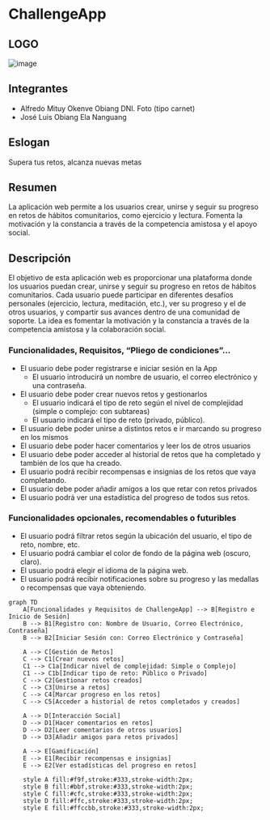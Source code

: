 # ChallengeApp  

## LOGO  

![image](https://github.com/user-attachments/assets/d99554f7-2360-437f-8d73-f2f74b2d8a85)

## Integrantes  

- Alfredo Mituy Okenve Obiang DNI. Foto (tipo carnet)
- José Luis Obiang Ela Nanguang
  
## Eslogan  

Supera tus retos, alcanza nuevas metas

## Resumen  

La aplicación web permite a los usuarios crear, unirse y seguir su progreso en retos de hábitos comunitarios, como ejercicio y lectura. Fomenta la motivación y la constancia a través de la competencia amistosa y el apoyo social.  

## Descripción   

El objetivo de esta aplicación web es proporcionar una plataforma donde los usuarios puedan crear, unirse y seguir su progreso en retos de hábitos comunitarios. Cada usuario puede participar en diferentes desafíos personales (ejercicio, lectura, meditación, etc.), ver su progreso y el de otros usuarios, y compartir sus avances dentro de una comunidad de soporte. La idea es fomentar la motivación y la constancia a través de la competencia amistosa y la colaboración social.
### Funcionalidades, Requisitos, “Pliego de condiciones”...
- El usuario debe poder registrarse e iniciar sesión en la App
  - El usuario introducirá un nombre de usuario, el correo electrónico y una contraseña.  
- El usuario debe poder crear nuevos retos y gestionarlos
  - El usuario indicará el tipo de reto según el nivel de complejidad (simple o complejo: con subtareas)
  - El usuario indicará el tipo de reto (privado, público).
- El usuario debe poder unirse a distintos retos e ir marcando su progreso en los mismos
- El usuario debe poder hacer comentarios y leer los de otros usuarios
- El usuario debe poder acceder al historial de retos que ha completado y también de los que ha creado.
- El usuario podrá recibir recompensas e insignias de los retos que vaya completando.
- El usuario debe poder añadir amigos a los que retar con retos privados
- El usuario podrá ver una estadística del progreso de todos sus retos.
### Funcionalidades opcionales, recomendables o futuribles 
- El usuario podrá filtrar retos según la ubicación del usuario, el tipo de reto, nombre, etc.
- El usuario podrá cambiar el color de fondo de la página web (oscuro, claro).
- El usuario podrá elegir el idioma de la página web.
- El usuario podrá recibir notificaciones sobre su progreso y las medallas o recompensas que vaya obteniendo.

```mermaid
graph TD
    A[Funcionalidades y Requisitos de ChallengeApp] --> B[Registro e Inicio de Sesión]
    B --> B1[Registro con: Nombre de Usuario, Correo Electrónico, Contraseña]
    B --> B2[Iniciar Sesión con: Correo Electrónico y Contraseña]

    A --> C[Gestión de Retos]
    C --> C1[Crear nuevos retos]
    C1 --> C1a[Indicar nivel de complejidad: Simple o Complejo]
    C1 --> C1b[Indicar tipo de reto: Público o Privado]
    C --> C2[Gestionar retos creados]
    C --> C3[Unirse a retos]
    C --> C4[Marcar progreso en los retos]
    C --> C5[Acceder a historial de retos completados y creados]

    A --> D[Interacción Social]
    D --> D1[Hacer comentarios en retos]
    D --> D2[Leer comentarios de otros usuarios]
    D --> D3[Añadir amigos para retos privados]
    
    A --> E[Gamificación]
    E --> E1[Recibir recompensas e insignias]
    E --> E2[Ver estadísticas del progreso en retos]

    style A fill:#f9f,stroke:#333,stroke-width:2px;
    style B fill:#bbf,stroke:#333,stroke-width:2px;
    style C fill:#cfc,stroke:#333,stroke-width:2px;
    style D fill:#ffc,stroke:#333,stroke-width:2px;
    style E fill:#ffccbb,stroke:#333,stroke-width:2px;
```
